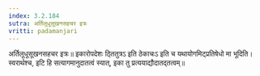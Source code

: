 ```yaml
---
index: 3.2.184
sutra: अर्तिलूधूसूखनसहचर इत्रः
vritti: padamanjari
---
```


 अर्तिलूधूसूखनसहचर इत्रः॥ इकारोपदेशः ठ्तितुत्रऽ इति ठेकाचःऽ इति च यथायोगमिट्प्रतिषेधो मा भूदिति। स्वरार्थश्च, इटि हि सत्यागमानुदातत्वं स्यात्, इका तु प्रत्ययाद्यौदातद्तत्वम्॥